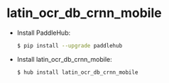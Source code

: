 # latin_ocr_db_crnn_mobile
* Install PaddleHub: 

    ```bash
    $ pip install --upgrade paddlehub
    ```

* Install latin_ocr_db_crnn_mobile: 

    ```bash
    $ hub install latin_ocr_db_crnn_mobile
    ```
